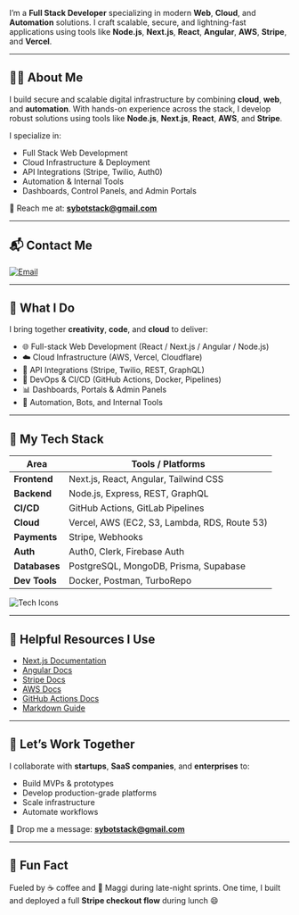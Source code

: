 I’m a **Full Stack Developer** specializing in modern **Web**, **Cloud**, and **Automation** solutions.
I craft scalable, secure, and lightning-fast applications using tools like **Node.js**, **Next.js**, **React**, **Angular**, **AWS**, **Stripe**, and **Vercel**.

---

## 🧑‍💻 About Me

I build secure and scalable digital infrastructure by combining **cloud**, **web**, and **automation**.
With hands-on experience across the stack, I develop robust solutions using tools like **Node.js**, **Next.js**, **React**, **AWS**, and **Stripe**.

I specialize in:

* Full Stack Web Development
* Cloud Infrastructure & Deployment
* API Integrations (Stripe, Twilio, Auth0)
* Automation & Internal Tools
* Dashboards, Control Panels, and Admin Portals

💌 Reach me at: **[sybotstack@gmail.com](mailto:sybotstack@gmail.com)**

---

## 📬 Contact Me

[![Email](https://img.shields.io/badge/Email-sybotstack@gmail.com-red?style=for-the-badge\&logo=gmail\&logoColor=white)](mailto:sybotstack@gmail.com)

---

## 🚀 What I Do

I bring together **creativity**, **code**, and **cloud** to deliver:

* 🌐 Full-stack Web Development (React / Next.js / Angular / Node.js)
* ☁️ Cloud Infrastructure (AWS, Vercel, Cloudflare)
* 🔌 API Integrations (Stripe, Twilio, REST, GraphQL)
* 🔐 DevOps & CI/CD (GitHub Actions, Docker, Pipelines)
* 📊 Dashboards, Portals & Admin Panels
* 🤖 Automation, Bots, and Internal Tools

---

## 🧰 My Tech Stack

| **Area**      | **Tools / Platforms**                        |
| ------------- | -------------------------------------------- |
| **Frontend**  | Next.js, React, Angular, Tailwind CSS        |
| **Backend**   | Node.js, Express, REST, GraphQL              |
| **CI/CD**     | GitHub Actions, GitLab Pipelines             |
| **Cloud**     | Vercel, AWS (EC2, S3, Lambda, RDS, Route 53) |
| **Payments**  | Stripe, Webhooks                             |
| **Auth**      | Auth0, Clerk, Firebase Auth                  |
| **Databases** | PostgreSQL, MongoDB, Prisma, Supabase        |
| **Dev Tools** | Docker, Postman, TurboRepo                   |

![Tech Icons](https://skillicons.dev/icons?i=nextjs,react,angular,tailwind,js,ts,nodejs,express,graphql,aws,vercel,docker,prisma,supabase,mongodb,postgres,stripe,auth0,git,github,postman)

---

## 📘 Helpful Resources I Use

* [Next.js Documentation](https://nextjs.org/docs)
* [Angular Docs](https://angular.io/docs)
* [Stripe Docs](https://stripe.com/docs)
* [AWS Docs](https://docs.aws.amazon.com/)
* [GitHub Actions Docs](https://docs.github.com/en/actions)
* [Markdown Guide](https://www.markdownguide.org/)

---

## 💼 Let’s Work Together

I collaborate with **startups**, **SaaS companies**, and **enterprises** to:

* Build MVPs & prototypes
* Develop production-grade platforms
* Scale infrastructure
* Automate workflows

📩 Drop me a message: **[sybotstack@gmail.com](mailto:sybotstack@gmail.com)**

---

## 🍜 Fun Fact

Fueled by ☕ coffee and 🍜 Maggi during late-night sprints.
One time, I built and deployed a full **Stripe checkout flow** during lunch 😄

